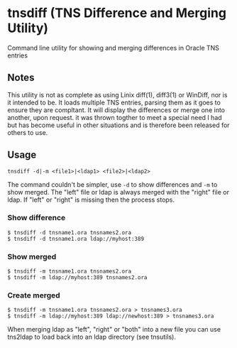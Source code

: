 # tnsdiff (TNS Difference and Merging Utility)
Command line utility for showing and merging differences in Oracle TNS entries

## Notes
This utility is not as complete as using Linix diff(1), diff3(1) or WinDiff, nor
is it intended to be. It loads multiple TNS entries, parsing them as it goes to
ensure they are compltant. It will display the differences or merge one into
another, upon request. it was thrown togther to meet a special need I had but
has become useful in other situations and is therefore been released for others
to use.

## Usage
```
tnsdiff -d|-m <file1>|<ldap1> <file2>|<ldap2>
```
The command couldn't be simpler, use ```-d``` to show differences and ```-m```
to show merged. The "left" file or ldap is always merged with the "right" file
or ldap. If "left" or "right" is missing then the process stops.

### Show difference
```
$ tnsdiff -d tnsname1.ora tnsnames2.ora
$ tnsdiff -d tnsname1.ora ldap://myhost:389
```

### Show merged
```
$ tnsdiff -m tnsname1.ora tnsnames2.ora
$ tnsdiff -m ldap://myhost:389 tnsnames2.ora
```

### Create merged
```
$ tnsdiff -m tnsname1.ora tnsnames2.ora > tnsnames3.ora
$ tnsdiff -m ldap://myhost:389 ldap://newhost:389 > tnsnames3.ora
```
When merging ldap as "left", "right" or "both" into a new file you can
use tns2ldap to load back into an ldap directory (see tnsutils).
